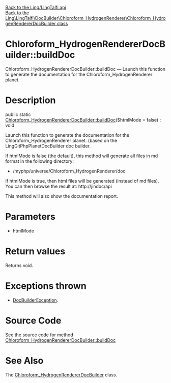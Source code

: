 [Back to the Ling/LingTalfi api](https://github.com/lingtalfi/LingTalfi/blob/master/doc/api/Ling/LingTalfi.md)<br>
[Back to the Ling\LingTalfi\DocBuilder\Chloroform_HydrogenRenderer\Chloroform_HydrogenRendererDocBuilder class](https://github.com/lingtalfi/LingTalfi/blob/master/doc/api/Ling/LingTalfi/DocBuilder/Chloroform_HydrogenRenderer/Chloroform_HydrogenRendererDocBuilder.md)


Chloroform_HydrogenRendererDocBuilder::buildDoc
================



Chloroform_HydrogenRendererDocBuilder::buildDoc — Launch this function to generate the documentation for the Chloroform_HydrogenRenderer planet.




Description
================


public static [Chloroform_HydrogenRendererDocBuilder::buildDoc](https://github.com/lingtalfi/LingTalfi/blob/master/doc/api/Ling/LingTalfi/DocBuilder/Chloroform_HydrogenRenderer/Chloroform_HydrogenRendererDocBuilder/buildDoc.md)($htmlMode = false) : void




Launch this function to generate the documentation for the Chloroform_HydrogenRenderer planet.
(based on the LingGitPhpPlanetDocBuilder doc builder.

If htmlMode is false (the default),
this method will generate all files in md format in the following directory:

- /myphp/universe/Chloroform_HydrogenRenderer/doc



If htmlMode is true,
then html files will be generated (instead of md files).
You can then browse the result at: http://jindoc/api



This method will also show the documentation report.




Parameters
================


- htmlMode

    


Return values
================

Returns void.


Exceptions thrown
================

- [DocBuilderException](https://github.com/lingtalfi/DocTools/blob/master/doc/api/Ling/DocTools/Exception/DocBuilderException.md).&nbsp;







Source Code
===========
See the source code for method [Chloroform_HydrogenRendererDocBuilder::buildDoc](https://github.com/lingtalfi/LingTalfi/blob/master/DocBuilder/Chloroform_HydrogenRenderer/Chloroform_HydrogenRendererDocBuilder.php#L44-L216)


See Also
================

The [Chloroform_HydrogenRendererDocBuilder](https://github.com/lingtalfi/LingTalfi/blob/master/doc/api/Ling/LingTalfi/DocBuilder/Chloroform_HydrogenRenderer/Chloroform_HydrogenRendererDocBuilder.md) class.



